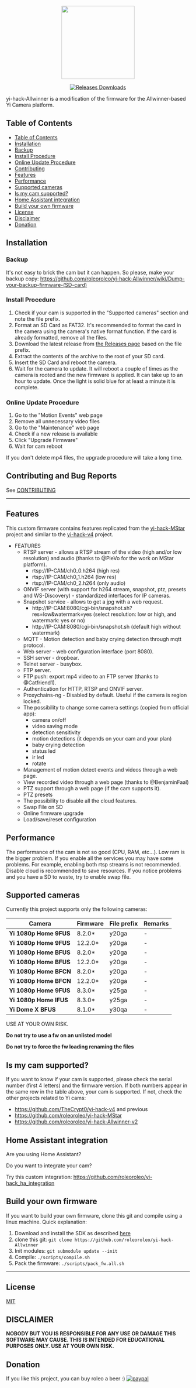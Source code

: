 <p align="center">
	<img height="200" src="https://user-images.githubusercontent.com/39277388/80304933-cb6f7400-87b9-11ea-878b-75e48779e997.png">
</p>

<p align="center">
	<a target="_blank" href="https://github.com/roleoroleo/yi-hack-Allwinner/releases">
		<img src="https://img.shields.io/github/downloads/roleoroleo/yi-hack-Allwinner/total.svg" alt="Releases Downloads">
	</a>
</p>

yi-hack-Allwinner is a modification of the firmware for the Allwinner-based Yi Camera platform.

## Table of Contents
- [Table of Contents](#table-of-contents)
- [Installation](#installation)
- [Backup](#backup)
- [Install Procedure](#install-procedure)
- [Online Update Procedure](#online-update-procedure)
- [Contributing](#contributing-and-bug-reports)
- [Features](#features)
- [Performance](#performance)
- [Supported cameras](#supported-cameras)
- [Is my cam supported?](#is-my-cam-supported)
- [Home Assistant integration](#home-assistant-integration)
- [Build your own firmware](#build-your-own-firmware)
- [License](#license)
- [Disclaimer](#disclaimer)
- [Donation](#donation)


## Installation

### Backup
It's not easy to brick the cam but it can happen.
So please, make your backup copy: https://github.com/roleoroleo/yi-hack-Allwinner/wiki/Dump-your-backup-firmware-(SD-card)

### Install Procedure
1. Check if your cam is supported in the "Supported cameras" section and note the file prefix.
2. Format an SD Card as FAT32. It's recommended to format the card in the camera using the camera's native format function. If the card is already formatted, remove all the files.
3. Download the latest release from [the Releases page](https://github.com/roleoroleo/yi-hack-Allwinner/releases) based on the file prefix.
4. Extract the contents of the archive to the root of your SD card.
5. Insert the SD Card and reboot the camera.
6. Wait for the camera to update. It will reboot a couple of times as the camera is rooted and the new firmware is applied. It can take up to an hour to update. Once the light is solid blue for at least a minute it is complete.


### Online Update Procedure
1. Go to the "Motion Events" web page
2. Remove all unnecessary video files
3. Go to the "Maintenance" web page
4. Check if a new release is available
5. Click "Upgrade Firmware"
6. Wait for cam reboot

If you don't delete mp4 files, the upgrade procedure will take a long time.


## Contributing and Bug Reports
See [CONTRIBUTING](CONTRIBUTING.md)

---

## Features
This custom firmware contains features replicated from the [yi-hack-MStar](https://github.com/roleoroleo/yi-hack-MStar) project and similar to the [yi-hack-v4](https://github.com/TheCrypt0/yi-hack-v4) project.

- FEATURES
  - RTSP server - allows a RTSP stream of the video (high and/or low resolution) and audio (thanks to @PieVo for the work on MStar platform).
    - rtsp://IP-CAM/ch0_0.h264             (high res)
    - rtsp://IP-CAM/ch0_1.h264             (low res)
    - rtsp://IP-CAM/ch0_2.h264             (only audio)
  - ONVIF server (with support for h264 stream, snapshot, ptz, presets and WS-Discovery) - standardized interfaces for IP cameras.
  - Snapshot service - allows to get a jpg with a web request.
    - http://IP-CAM:8080/cgi-bin/snapshot.sh?res=low&watermark=yes        (select resolution: low or high, and watermark: yes or no)
    - http://IP-CAM:8080/cgi-bin/snapshot.sh                              (default high without watermark)
  - MQTT - Motion detection and baby crying detection through mqtt protocol.
  - Web server - web configuration interface (port 8080).
  - SSH server - dropbear.
  - Telnet server - busybox.
  - FTP server.
  - FTP push: export mp4 video to an FTP server (thanks to @Catfriend1).
  - Authentication for HTTP, RTSP and ONVIF server.
  - Proxychains-ng - Disabled by default. Useful if the camera is region locked.
  - The possibility to change some camera settings (copied from official app):
    - camera on/off
    - video saving mode
    - detection sensitivity
    - motion detections (it depends on your cam and your plan)
    - baby crying detection
    - status led
    - ir led
    - rotate
  - Management of motion detect events and videos through a web page.
  - View recorded video through a web page (thanks to @BenjaminFaal)
  - PTZ support through a web page (if the cam supports it).
  - PTZ presets
  - The possibility to disable all the cloud features.
  - Swap File on SD
  - Online firmware upgrade
  - Load/save/reset configuration


## Performance

The performance of the cam is not so good (CPU, RAM, etc...). Low ram is the bigger problem.
If you enable all the services you may have some problems.
For example, enabling both rtsp streams is not recommended.
Disable cloud is recommended to save resources.
If you notice problems and you have a SD to waste, try to enable swap file.


## Supported cameras

Currently this project supports only the following cameras:

| Camera | Firmware | File prefix | Remarks |
| --- | --- | --- | --- |
| **Yi 1080p Home 9FUS** | 8.2.0* | y20ga | - |
| **Yi 1080p Home 9FUS** | 12.2.0* | y20ga | - |
| **Yi 1080p Home BFUS** | 8.2.0* | y20ga | - |
| **Yi 1080p Home BFUS** | 12.2.0* | y20ga | - |
| **Yi 1080p Home BFCN** | 8.2.0* | y20ga | - |
| **Yi 1080p Home BFCN** | 12.2.0* | y20ga | - |
| **Yi 1080p Home 9FUS** | 8.3.0* | y25ga | - |
| **Yi 1080p Home IFUS** | 8.3.0* | y25ga | - |
| **Yi Dome X BFUS** | 8.1.0* | y30qa | - |

USE AT YOUR OWN RISK.

**Do not try to use a fw on an unlisted model**

**Do not try to force the fw loading renaming the files**


## Is my cam supported?

If you want to know if your cam is supported, please check the serial number (first 4 letters) and the firmware version.
If both numbers appear in the same row in the table above, your cam is supported.
If not, check the other projects related to Yi cams:
- https://github.com/TheCrypt0/yi-hack-v4 and previous
- https://github.com/roleoroleo/yi-hack-MStar
- https://github.com/roleoroleo/yi-hack-Allwinner-v2


## Home Assistant integration
Are you using Home Assistant?

Do you want to integrate your cam?

Try this custom integration:
https://github.com/roleoroleo/yi-hack_ha_integration


## Build your own firmware

If you want to build your own firmware, clone this git and compile using a linux machine. Quick explanation:

1. Download and install the SDK as described [here](https://github.com/roleoroleo/yi-hack-Allwinner/wiki/Build-your-own-firmware-(thanks-to-@Xandrios))
2. clone this git: `git clone https://github.com/roleoroleo/yi-hack-Allwinner`
3. Init modules: `git submodule update --init`
4. Compile: `./scripts/compile.sh`
5. Pack the firmware: `./scripts/pack_fw.all.sh`

----

## License
[MIT](https://choosealicense.com/licenses/mit/)

## DISCLAIMER
**NOBODY BUT YOU IS RESPONSIBLE FOR ANY USE OR DAMAGE THIS SOFTWARE MAY CAUSE. THIS IS INTENDED FOR EDUCATIONAL PURPOSES ONLY. USE AT YOUR OWN RISK.**

## Donation
If you like this project, you can buy roleo a beer :) 
[![paypal](https://www.paypalobjects.com/en_US/i/btn/btn_donateCC_LG.gif)](https://www.paypal.com/cgi-bin/webscr?cmd=_donations&business=JBYXDMR24FW7U&currency_code=EUR&source=url)
